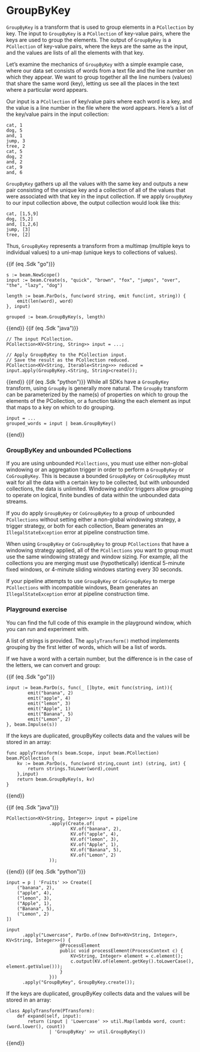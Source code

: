<!--
Licensed under the Apache License, Version 2.0 (the "License");
you may not use this file except in compliance with the License.
You may obtain a copy of the License at
http://www.apache.org/licenses/LICENSE-2.0
Unless required by applicable law or agreed to in writing, software
distributed under the License is distributed on an "AS IS" BASIS,
WITHOUT WARRANTIES OR CONDITIONS OF ANY KIND, either express or implied.
See the License for the specific language governing permissions and
limitations under the License.
-->
# GroupByKey

`GroupByKey` is a transform that is used to group elements in a `PCollection` by key. The input to `GroupByKey` is a `PCollection` of key-value pairs, where the keys are used to group the elements. The output of `GroupByKey` is a `PCollection` of key-value pairs, where the keys are the same as the input, and the values are lists of all the elements with that key.

Let’s examine the mechanics of `GroupByKey` with a simple example case, where our data set consists of words from a text file and the line number on which they appear. We want to group together all the line numbers (values) that share the same word (key), letting us see all the places in the text where a particular word appears.

Our input is a `PCollection` of key/value pairs where each word is a key, and the value is a line number in the file where the word appears. Here’s a list of the key/value pairs in the input collection:

```
cat, 1
dog, 5
and, 1
jump, 3
tree, 2
cat, 5
dog, 2
and, 2
cat, 9
and, 6
```

`GroupByKey` gathers up all the values with the same key and outputs a new pair consisting of the unique key and a collection of all of the values that were associated with that key in the input collection. If we apply `GroupByKey` to our input collection above, the output collection would look like this:

```
cat, [1,5,9]
dog, [5,2]
and, [1,2,6]
jump, [3]
tree, [2]
```

Thus, `GroupByKey` represents a transform from a multimap (multiple keys to individual values) to a uni-map (unique keys to collections of values).

{{if (eq .Sdk "go")}}
```
s := beam.NewScope()
input := beam.Create(s, "quick", "brown", "fox", "jumps", "over", "the", "lazy", "dog")

length := beam.ParDo(s, func(word string, emit func(int, string)) {
	emit(len(word), word)
}, input)

grouped := beam.GroupByKey(s, length)
```
{{end}}
{{if (eq .Sdk "java")}}
```
// The input PCollection.
PCollection<KV<String, String>> input = ...;

// Apply GroupByKey to the PCollection input.
// Save the result as the PCollection reduced.
PCollection<KV<String, Iterable<String>>> reduced = input.apply(GroupByKey.<String, String>create());
```
{{end}}
{{if (eq .Sdk "python")}}
While all SDKs have a `GroupByKey` transform, using `GroupBy` is generally more natural. The `GroupBy` transform can be parameterized by the name(s) of properties on which to group the elements of the PCollection, or a function taking the each element as input that maps to a key on which to do grouping.

```
input = ...
grouped_words = input | beam.GroupByKey()
```
{{end}}

### GroupByKey and unbounded PCollections

If you are using unbounded `PCollections`, you must use either non-global windowing or an aggregation trigger in order to perform a `GroupByKey` or `CoGroupByKey`. This is because a bounded `GroupByKey` or `CoGroupByKey` must wait for all the data with a certain key to be collected, but with unbounded collections, the data is unlimited. Windowing and/or triggers allow grouping to operate on logical, finite bundles of data within the unbounded data streams.

If you do apply `GroupByKey` or `CoGroupByKey` to a group of unbounded `PCollections` without setting either a non-global windowing strategy, a trigger strategy, or both for each collection, Beam generates an `IllegalStateException` error at pipeline construction time.

When using `GroupByKey` or `CoGroupByKey` to group `PCollections` that have a windowing strategy applied, all of the `PCollections` you want to group must use the same windowing strategy and window sizing. For example, all the collections you are merging must use (hypothetically) identical 5-minute fixed windows, or 4-minute sliding windows starting every 30 seconds.

If your pipeline attempts to use `GroupByKey` or `CoGroupByKey` to merge `PCollections` with incompatible windows, Beam generates an `IllegalStateException` error at pipeline construction time.


### Playground exercise

You can find the full code of this example in the playground window, which you can run and experiment with.

A list of strings is provided. The `applyTransform()` method implements grouping by the first letter of words, which will be a list of words.

If we have a word with a certain number, but the difference is in the case of the letters, we can convert and group:

{{if (eq .Sdk "go")}}
```
input := beam.ParDo(s, func(_ []byte, emit func(string, int)){
		emit("banana", 2)
		emit("apple", 4)
		emit("lemon", 3)
		emit("Apple", 1)
		emit("Banana", 5)
		emit("Lemon", 2)
}, beam.Impulse(s))
```

If the keys are duplicated, groupByKey collects data and the values will be stored in an array:
```
func applyTransform(s beam.Scope, input beam.PCollection) beam.PCollection {
	kv := beam.ParDo(s, func(word string,count int) (string, int) {
		return strings.ToLower(word),count
    },input)
	return beam.GroupByKey(s, kv)
}
```
{{end}}

{{if (eq .Sdk "java")}}
```
PCollection<KV<String, Integer>> input = pipeline
                .apply(Create.of(
                        KV.of("banana", 2),
                        KV.of("apple", 4),
                        KV.of("lemon", 3),
                        KV.of("Apple", 1),
                        KV.of("Banana", 5),
                        KV.of("Lemon", 2)
                ));
```
{{end}}
{{if (eq .Sdk "python")}}
```
input = p | 'Fruits' >> Create([
    ("banana", 2),
	("apple", 4),
	("lemon", 3),
	("Apple", 1),
	("Banana", 5),
	("Lemon", 2)
])

input
      .apply("Lowercase", ParDo.of(new DoFn<KV<String, Integer>, KV<String, Integer>>() {
                    @ProcessElement
                    public void processElement(ProcessContext c) {
                        KV<String, Integer> element = c.element();
                        c.output(KV.of(element.getKey().toLowerCase(), element.getValue()));
                    }
                }))
      .apply("GroupByKey", GroupByKey.create());
```

If the keys are duplicated, groupByKey collects data and the values will be stored in an array:
```
class ApplyTransform(PTransform):
    def expand(self, input):
        return (input | 'Lowercase' >> util.Map(lambda word, count: (word.lower(), count))
                | 'GroupByKey' >> util.GroupByKey())
```
{{end}}